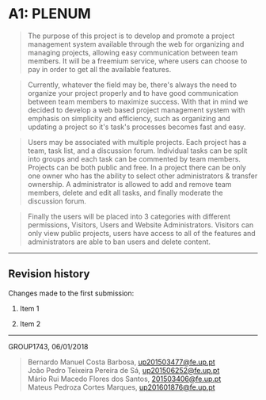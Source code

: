 # A1: PLENUM

> The purpose of this project is to develop and promote a project management system available through the web for organizing and managing projects, allowing easy communication between team members. It will be a freemium service, where users can choose to pay in order to get all the available features.

>Currently, whatever the field may be, there's always the need to organize your project properly and to have good communication between team members to maximize success. With that in mind we decided to develop a web based project management system with emphasis on simplicity and efficiency, such as organizing and updating a project so it's task's processes becomes fast and easy.

>  Users may be associated with multiple projects. Each project has a team, task list, and a discussion forum. Individual tasks can be split into groups and each task can be commented by team members. Projects can be both public and free. In a project there can be only one owner who has the ability to select other administrators & transfer ownership.
A administrator is allowed to add and remove team members, delete and edit all tasks, and finally moderate the discussion forum.

> Finally the users will be placed into 3 categories with different permissions, Visitors, Users and Website Administrators. Visitors can only view public projects, users have access to all of the features and administrators are able to ban users and delete content.


***

## Revision history

Changes made to the first submission:

1. Item 1

1. Item 2

***

GROUP1743, 06/01/2018

> Bernardo Manuel Costa Barbosa, up201503477@fe.up.pt   
> João Pedro Teixeira Pereira de Sá, up201506252@fe.up.pt   
> Mário Rui Macedo Flores dos Santos, 201503406@fe.up.pt  
> Mateus Pedroza Cortes Marques,  up201601876@fe.up.pt   
